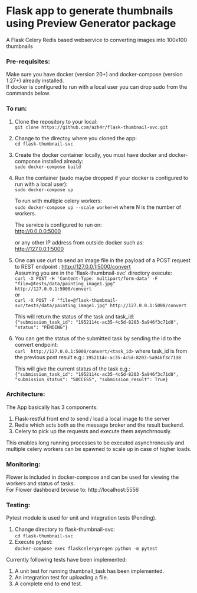 # Flask app to generate thumbnails using Preview Generator package

A Flask Celery Redis based webservice to converting images into 100x100 thumbnails

### Pre-requisites:  

Make sure you have docker (version 20+) and docker-compose (version 1.27+) already installed.  
If docker is configured to run with a local user you can drop sudo from the commands below. 

### To run:

1. Clone the repository to your local:  
    `git clone https://github.com/azh4r/flask-thumbnail-svc.git`

2. Change to the directoy where you cloned the app:  
    `cd flask-thumbnail-svc`

3. Create the docker container locally, you must have docker and docker-componse installed already:  
    `sudo docker-compose build`

4. Run the container (sudo maybe dropped if your docker is configured to run with a local user):  
    `sudo docker-compose up`  

    To run with multiple celery workers:  
    `sudo docker-compose up --scale worker=N`
    where N is the number of workers.

    The service is configured to run on:   
    http://0.0.0.0:5000  

    or any other IP address from outside docker such as:  
    http://127.0.0.1:5000  

5. One can use curl to send an image file in the payload of a POST request to REST endpoint : http://127.0.0.1:5000/convert  
    Assuming you are in the 'flask-thumbnail-svc' directory execute:  
    `curl -X POST -H 'Content-Type: multipart/form-data' -F "file=@tests/data/painting_image1.jpg" http://127.0.0.1:5000/convert`  
    or  
    `curl -X POST -F "file=@flask-thumbnail-svc/tests/data/painting_image1.jpg" http://127.0.0.1:5000/convert`  

    This will return the status of the task and task_id:  
    `{"submission_task_id": "1952114c-ac35-4c5d-8203-5a946f3c71d8", "status": "PENDING"}`

6. You can get the status of the submitted task by sending the id to the convert endpoint:  
    `curl  http://127.0.0.1:5000/convert/<task_id>` where task_id is from the previous post result e.g.: `1952114c-ac35-4c5d-8203-5a946f3c71d8`  

    This will give the current status of the task e.g.:  
    `{"submission_task_id": "1952114c-ac35-4c5d-8203-5a946f3c71d8", "submission_status": "SUCCESS", "submission_result": True}`

### Architecture:

The App basically has 3 components:
1. Flask-restful front end to send / load a local image to the server
2. Redis which acts both as the message broker and the result backend.
3. Celery to pick up the requests and execute them asynchrnously. 

This enables long running processes to be executed asynchronously and multiple celery workers can be spawned to scale up in case of higher loads.

### Monitoring:

Flower is included in docker-compose and can be used for viewing the workers and status of tasks.  
For Flower dashboard browse to: http://localhost:5556


### Testing:

Pytest module is used for unit and integration tests (Pending).  
1. Change directory to flask-thumbnail-svc:  
    `cd flask-thumbnail-svc`
2. Execute pytest:  
    `docker-compose exec flaskcelerypregen python -m pytest`  

Currently following tests have been implemented:  
1. A unit test for running thumbnail_task has been implemented.
2. An integration test for uploading a file.
3. A complete end to end test.  
